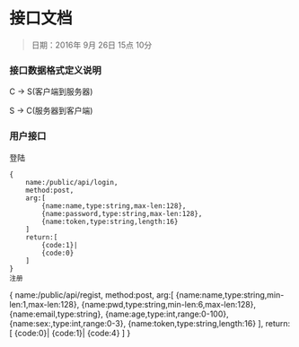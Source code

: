 # 接口文档
> 日期：2016年 9月 26日 15点 10分

### 接口数据格式定义说明
C -> S(客户端到服务器)

S -> C(服务器到客户端)


### 用户接口
登陆
```
{
	name:/public/api/login,
	method:post,
    arg:[
        {name:name,type:string,max-len:128},
        {name:password,type:string,max-len:128},
        {name:token,type:string,length:16}
    ]
    return:[
        {code:1}|
        {code:0}
    ]
}
注册
```
{
    name:/public/api/regist,
    method:post,
    arg:[
        {name:name,type:string,min-len:1,max-len:128},
        {name:pwd,type:string,min-len:6,max-len:128},
        {name:email,type:string},
        {name:age,type:int,range:0-100},
        {name:sex:,type:int,range:0-3},
        {name:token,type:string,length:16}
    ],
    return:[
        {code:0}|
        {code:1}|
        {code:4}
    ]
}
